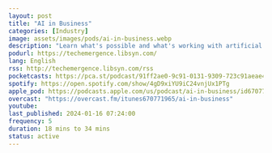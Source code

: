```yaml
---
layout: post
title: "AI in Business"
categories: [Industry]
image: assets/images/pods/ai-in-business.webp
description: "Learn what's possible and what's working with artificial intelligence in business today. Each week, Emerj founder Daniel Faggella interviews top AI and machine learning-focused executives and researchers in industries like Financial Services, Pharma, Retail, Defense, and more. Discover trends, learn about what's working now, and learn how to adapt and thrive in an era of AI disruption."
podurl: https://techemergence.libsyn.com/
lang: English
rss: http://techemergence.libsyn.com/rss
pocketcasts: https://pca.st/podcast/91ff2ae0-9c91-0131-9309-723c91aeae46
spotify: https://open.spotify.com/show/4gD9xiYU9iC24vnjUx1PTg
apple_pod: https://podcasts.apple.com/us/podcast/ai-in-business/id670771965
overcast: "https://overcast.fm/itunes670771965/ai-in-business"
youtube:
last_published: 2024-01-16 07:24:00
frequency: 5
duration: 18 mins to 34 mins
status: active
---
```

